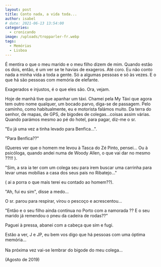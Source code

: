 ```yaml
---
layout: post
title: Conto nada, a vida toda...
author: isabel
# date: 2021-06-13 13:54:00
categories:
  - cronicando
image: /uploads/tropparler-fr.webp
tags:
  - Memórias
  - Lisboa
---
```

&Eacute; mentira o que o meu marido e o meu filho dizem de mim. Quando est&atilde;o os dois, ent&atilde;o, é um ver se te havias de exageros. Até coro. Eu n&atilde;o conto nada a minha vida a toda a gente. S&oacute; a algumas pessoas e s&oacute; &agrave;s vezes. E o que h&aacute; s&atilde;o pessoas com mem&oacute;ria de elefante.

Exagerados e injustos, é o que eles s&atilde;o. Ora, vejam.

Hoje de manh&atilde; tive que apanhar um t&aacute;xi. Chamei pela My T&aacute;xi que agora tem outro nome qualquer, um bocado parvo, diga-se de passagem. Pelo caminho, como habitualmente, eu e motorista fal&aacute;mos muito. Da terra do senhor, de mapas, de GPS, de bigodes de colegas…coisas assim v&aacute;rias. Quando par&aacute;mos mesmo ao pé do hotel, para pagar, diz-me o sr.

"Eu j&aacute; uma vez a tinha levado para Benfica…".

"Para Benfica??"

(Queres ver que o homem me levou &agrave; Tasca do Zé Pinto, pensei… Ou &agrave; psic&oacute;loga, quando andei numa de Woody Allen, o que vai dar no mesmo ??\!\!\! ).

"Sim, a sra ia ter com um colega seu para irem buscar uma carrinha para levar umas mob&iacute;lias a casa dos seus pais no Ribatejo…"

( ai a porra o que mais terei eu contado ao homem??).

"Ah, fui eu sim", disse a medo…

O sr. parou para respirar, virou o pesco&ccedil;o e acrescentou…

"Ent&atilde;o e o seu filho ainda continua no Porto com a namorada ?? E o seu marido j&aacute; remendou o pneu da cadeira de rodas??"

Paguei &agrave; pressa, abanei com a cabe&ccedil;a que sim e fugi.

Est&atilde;o a ver, J e JP, eu bem vos digo que h&aacute; pessoas com uma &oacute;ptima mem&oacute;ria…<br><br>Na pr&oacute;xima vez vai-se lembrar do bigode do meu colega…

(Agosto de 2019)
